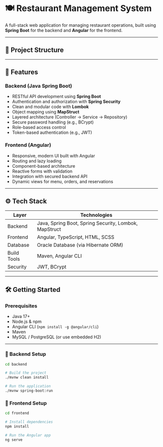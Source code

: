 # 🍽️ Restaurant Management System

A full-stack web application for managing restaurant operations, built using **Spring Boot** for the backend and **Angular** for the frontend.

---

## 📁 Project Structure


---

## 🚀 Features

### Backend (Java Spring Boot)
- RESTful API development using **Spring Boot**
- Authentication and authorization with **Spring Security**
- Clean and modular code with **Lombok**
- Object mapping using **MapStruct**
- Layered architecture (Controller → Service → Repository)
- Secure password handling (e.g., BCrypt)
- Role-based access control
- Token-based authentication (e.g., JWT)

### Frontend (Angular)
- Responsive, modern UI built with Angular
- Routing and lazy loading
- Component-based architecture
- Reactive forms with validation
- Integration with secured backend API
- Dynamic views for menu, orders, and reservations

---

## ⚙️ Tech Stack

| Layer     | Technologies                                |
|-----------|---------------------------------------------|
| Backend   | Java, Spring Boot, Spring Security, Lombok, MapStruct |
| Frontend  | Angular, TypeScript, HTML, SCSS             |
| Database     | Oracle Database (via Hibernate ORM)                            |
| Build Tools | Maven, Angular CLI                        |
| Security  | JWT, BCrypt                                 |

---

## 🛠️ Getting Started

### Prerequisites

- Java 17+
- Node.js & npm
- Angular CLI (`npm install -g @angular/cli`)
- Maven
- MySQL / PostgreSQL (or use embedded H2)

---

### 🚧 Backend Setup

```bash
cd backend

# Build the project
./mvnw clean install

# Run the application
./mvnw spring-boot:run
```

### 🚧 Frontend Setup

```bash
cd frontend

# Install dependencies
npm install

# Run the Angular app
ng serve
```
